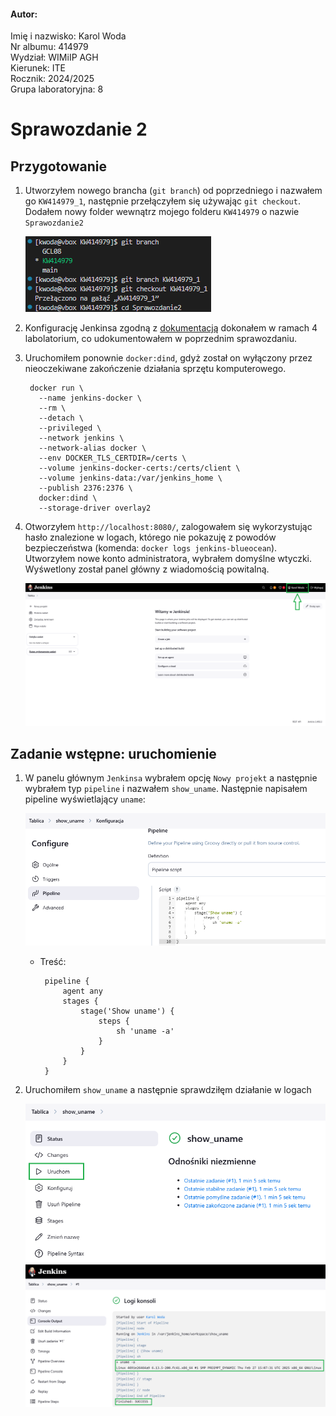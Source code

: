#### Autor:
Imię i nazwisko: Karol Woda\
Nr albumu: 414979\
Wydział: WIMiIP AGH\
Kierunek: ITE\
Rocznik: 2024/2025\
Grupa laboratoryjna: 8 

# Sprawozdanie 2
## Przygotowanie
1. Utworzyłem nowego brancha (`git branch`) od poprzedniego i nazwałem go `KW414979_1`, następnie przełączyłem się używając `git checkout`. Dodałem nowy folder wewnątrz mojego folderu `KW414979` o nazwie `Sprawozdanie2`

    ![](2_1.png)

2. Konfigurację Jenkinsa zgodną z [dokumentacją](https://www.jenkins.io/doc/book/installing/docker/) dokonałem w ramach 4 labolatorium, co udokumentowałem w poprzednim sprawozdaniu.
3. Uruchomiłem ponownie `docker:dind`, gdyż został on wyłączony przez nieoczekiwane zakończenie działania sprzętu komputerowego.

        docker run \
          --name jenkins-docker \
          --rm \
          --detach \
          --privileged \
          --network jenkins \
          --network-alias docker \
          --env DOCKER_TLS_CERTDIR=/certs \
          --volume jenkins-docker-certs:/certs/client \
          --volume jenkins-data:/var/jenkins_home \
          --publish 2376:2376 \
          docker:dind \
          --storage-driver overlay2

4. Otworzyłem `http://localhost:8080/`, zalogowałem się wykorzystując hasło znalezione w logach, którego nie pokazuję z powodów bezpieczeństwa (komenda: `docker logs jenkins-blueocean`). Utworzyłem nowe konto administratora, wybrałem domyślne wtyczki. Wyśwetlony został panel główny z wiadomością powitalną.

    ![](2_2.png)

## Zadanie wstępne: uruchomienie
1. W panelu głównym `Jenkinsa` wybrałem opcję `Nowy projekt` a następnie wybrałem typ `pipeline` i nazwałem `show_uname`. Następnie napisałem pipeline wyświetlający `uname`:

    ![](2_3.png)
  
    *  Treść:

            pipeline {
                agent any
                stages {
                    stage('Show uname') {
                        steps {
                            sh 'uname -a'
                        }
                    }
                }
            }

2. Uruchomiłem `show_uname` a następnie sprawdziłęm działanie w logach

    ![](2_4.png)\
    ![](2_5.png)